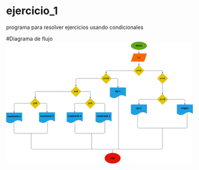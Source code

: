 # ejercicio_1
programa para resolver ejercicios usando condicionales

#Diagrama de flujo 
![Diagrama de flujo](diagrama.png "Diagrama de flujo")